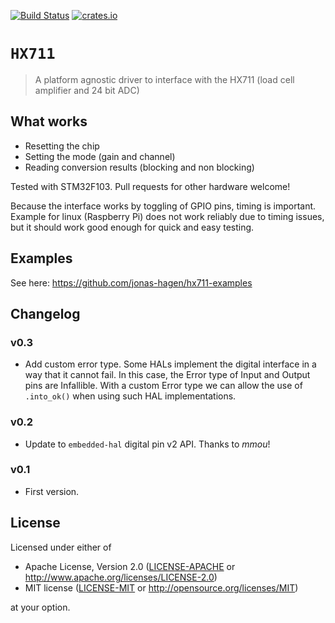 [![Build Status](https://travis-ci.org/jonas-hagen/hx711.svg?branch=master)](https://travis-ci.org/jonas-hagen/hx711)
[![crates.io](https://img.shields.io/crates/v/hx711.svg)](https://crates.io/crates/hx711)

# `HX711`

> A platform agnostic driver to interface with the HX711 (load cell amplifier and 24 bit ADC)

## What works

- Resetting the chip
- Setting the mode (gain and channel)
- Reading conversion results (blocking and non blocking)

Tested with STM32F103. Pull requests for other hardware welcome!

Because the interface works by toggling of GPIO pins, timing is important. Example for linux (Raspberry Pi) does not work reliably due to timing issues, but it should work good enough for quick and easy testing.

## Examples

See here: https://github.com/jonas-hagen/hx711-examples

## Changelog

### v0.3

- Add custom error type. Some HALs implement the digital interface in a way that it cannot fail. In this case, the Error type of Input and Output pins are Infallible. With a custom Error type we can allow the use of `.into_ok()` when using such HAL implementations.

### v0.2

- Update to `embedded-hal` digital pin v2 API. Thanks to *mmou*!

### v0.1

- First version.

## License

Licensed under either of

- Apache License, Version 2.0 ([LICENSE-APACHE](LICENSE-APACHE) or
  http://www.apache.org/licenses/LICENSE-2.0)
- MIT license ([LICENSE-MIT](LICENSE-MIT) or http://opensource.org/licenses/MIT)

at your option.

